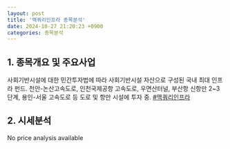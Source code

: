 ```yaml
---
layout: post
title: '맥쿼리인프라 종목분석'
date: 2024-10-27 21:20:23 +0900
categories: 종목분석
---
```


## 1. 종목개요 및 주요사업

사회기반시설에 대한 민간투자법에 따라 사회기반시설 자산으로 구성된 국내 최대 인프라 펀드. 천안-논산고속도로, 인천국제공항 고속도로, 우면산터널, 부산항 신항만 2~3단계, 용인-서울 고속도로 등 도로 및 항만 시설에 투자 중.
[#맥쿼리인프라](#)

## 2. 시세분석

No price analysis available
